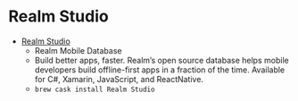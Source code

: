 # Realm Studio
- [Realm Studio](https://realm.io/products/realm-studio/)
  -  Realm Mobile Database
  - Build better apps, faster. Realm’s open source database helps mobile developers build offline-first apps in a fraction of the time. Available for C#, Xamarin, JavaScript, and ReactNative. 
  - `brew cask install Realm Studio`
